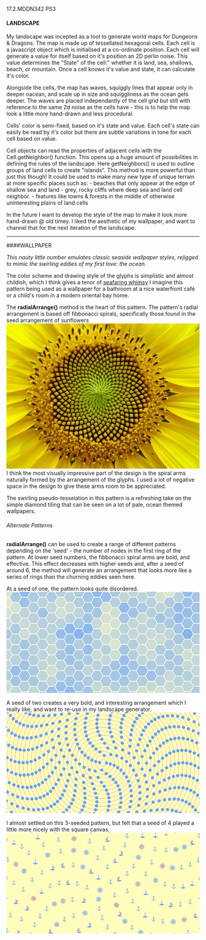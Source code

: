 17.2.MDDN342 PS3

#### LANDSCAPE

My landscape was incepted as a tool to generate world maps for Dungeons & Dragons. The map is made up of tessellated hexagonal cells. Each cell is a javascript object which is initialised at a co-ordinate position. Each cell will generate a value for itself based on it's position an 2D perlin noise. This value determines the "State" of the cell:" whether it is land, sea, shallows, beach, or mountain. Once a cell knows it's value and state, it can calculate it's color.

Alongside the cells, the map has waves, squiggly lines that appear only in deeper oacean, and scale up in size and squiggliness as the ocean gets deeper. The waves are placed independantly of the cell grid but still with reference to the same 2d noise as the cells have - this is to help the map look a little more hand-drawn and less procedural. 

Cells' color is semi-fixed,  based on it's state and value. Each cell's state can easily be read by it's color but there are subtle variations in tone for each cell based on value. 

Cell objects can read the properties of adjacent cells with the Cell.getNeighbor() function. This opens up a huge amount of possibilities in defining the rules of the landscape. Here getNeighbors() is used to outline groups of land cells to create "islands".
This method is more powerful than just this though! It could be used to make many new type of unique terrain at more specific places such as:
	- beaches that only appear at the edge of shallow sea and land
	- grey, rocky cliffs where deep sea and land cell neighbor.
	- features like towns & forests in the middle of otherwise uninteresting plains of land cells

In the future I want to develop the style of the map to make it look more hand-drawn @ old timey. I liked the aesthetic of my wallpaper, and want to channel that for the next iteration of the landscape.
 

---
####WALLPAPER

*This nauty little number emulates classic seaside wallpaper styles, rejigged to mimic the swirling eddies of my first love: the ocean.*

The color scheme and drawing style of the glyphs is simplistic and almost childish, which I think gives a tenor of [seafaring whimsy](https://www.youtube.com/watch?v=cmt-MlMuPzg) I imagine this pattern being used as a wallpaper for a bathroom at a nice waterfront café or a child's room in a modern oriental bay home.
 

The **radialArrange()** method is the heart of this pattern. The pattern's radial arrangement is based off fibbonacci spirals, specifically those found in  the seed arrangement of sunflowers ![](./sunflower.jpg)
I think the most visually impressive part of the design is the spiral arms naturally formed by the arrangement of the glyphs. I  used a lot of negative space in the design to give these arms room to be appreciated.

The swirling pseudo-tesselation in this pattern is a refreshing take on the simple diamond tiling that can be seen on a lot of pale, ocean themed wallpapers.


###### Alternate Patterns

**radialArrange()** can be used to create a range of different patterns depending on the 'seed' - the number of nodes in the first ring of the pattern. At lower seed numbers, the fibbonacci spiral arms are bold, and effective. This effect decreases with higher seeds and, after a seed of around 6, the method will generate an arrangement that looks more like a series of rings than the churning eddies seen here.

At a seed of one, the pattern looks quite disordered.  ![](./debug1.jpg)

A seed of two creates a very bold, and interesting arrangement which I really like, and want to re-use in my landscape generator. ![](./debug2.jpg)

I almost settled on this 3-seeded pattern, but felt that a seed of 4 played a little more nicely with the square canvas. ![](./pattern3.jpg)

